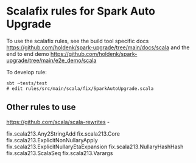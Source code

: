 # Scalafix rules for Spark Auto Upgrade

To use the scalafix rules, see the build tool specific docs https://github.com/holdenk/spark-upgrade/tree/main/docs/scala
and the end to end demo https://github.com/holdenk/spark-upgrade/tree/main/e2e_demo/scala

To develop rule:
```
sbt ~tests/test
# edit rules/src/main/scala/fix/SparkAutoUpgrade.scala
```

## Other rules to use

https://github.com/scala/scala-rewrites -

fix.scala213.Any2StringAdd
fix.scala213.Core
fix.scala213.ExplicitNonNullaryApply
fix.scala213.ExplicitNullaryEtaExpansion
fix.scala213.NullaryHashHash
fix.scala213.ScalaSeq
fix.scala213.Varargs
